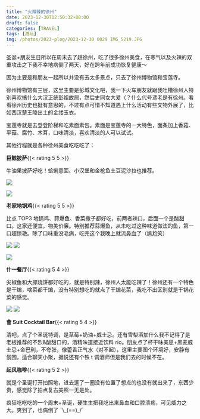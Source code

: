 ```yaml
---
title: "火辣辣的徐州"
date: 2023-12-30T12:50:32+08:00
draft: false
categories: [TRAVEL]
tags: [游玩]
img: /photos/2023-plog/2023-12-30 0029 IMG_5219.JPG
---
```


圣诞+朋友生日所以在周末去了趟徐州，吃了很多徐州美食，在寒气以及火辣的双重攻击之下我不幸地病倒了两天，好在跨年前成功恢复健康～

因为主要是和朋友一起所以并没有去太多景点，只去了徐州博物馆和宝莲寺。

徐州博物馆有三层，这里主要是彭城文化吧，我一下火车朋友就跟我吐槽徐州人特别喜欢搞什么大汉正统彭祖故居，然后史同女大爱（？什么代号鸢老是有徐州。看看徐州历史也挺有意思的，不过有点可惜不知道遇上什么活动有些文物外展了，比如西汉楚王陵出土的金缕玉衣。

宝莲寺就是去登登阶梯和吃素面素包。素面是宝莲寺的一大特色，面条加上香菇、平菇、腐竹、木耳，口味清淡，喜欢清淡的人可以试试。

其他行程就是各种徐州美食吃吃吃了：

**巨鲸披萨**{{< rating 5 5 >}}

牛油果披萨好吃！蛤蜊意面、小汉堡和金枪鱼土豆泥沙拉也推荐。

![](/photos/2023-plog/2023-12-30%200032%20IMG_5214.JPG)

![](/photos/2023-plog/2023-12-30%200031%20IMG_5215.JPG)

**老家地锅鸡**{{< rating 5 5 >}}

比点 TOP3 地锅鸡、蒜爆鱼、香菜撒子都好吃，前两者辣口，后面一个是酸甜口。这家还便宜，物美价廉。特别推荐蒜爆鱼，从未吃过这种味道做法的鱼，第一口超惊艳。除了口味重没毛病，吃完这个我晚上就流鼻血了（尴尬笑）

![](/photos/2023-plog/2023-12-30%200029%20IMG_5219.JPG)
![](/photos/2023-plog/2023-12-30%200029%20IMG_5220.JPG)

![](/photos/2023-plog/2023-12-30%200033%20IMG_5221.JPG)

**什一餐厅**{{< rating 5 4 >}}

尖椒鱼和大郎烧饼都好吃的，就是特别辣，徐州人太能吃辣了！徐州还有一个特色是干煸，啥菜都干煸，没有特别想吃的就点了干煸花菜，我吃不出区别就是干锅花菜的感觉。

![](/photos/2023-plog/2023-12-30%200029%20IMG_5233.JPG)
![](/photos/2023-plog/2023-12-30%200039%20IMG_5234.JPG)

**會 Suit Cocktail Bar**{{< rating 5 4 >}}

清吧，点了个圣诞特调，是草莓+奶油+威士忌。还有雪梨酒加什么我不记得了是老板推荐的不烈&酸甜口的，酒精味道接近饮料 rio。朋友点了杯干味美思+黑麦威士忌+金巴利，不夸张，像藿香正气水（对不起），这里主要图个环境好，安静有氛围，适合聊天小聚，据说还有个铁 t 调酒师但是我们去的时候不在。

**起风咖啡**{{< rating 5 2 >}}

就是个圣诞打开拍照地，进去逛了一圈没有位置了想点的也没有就出来了，东西少贵，感觉除了拍点复古美照一无是处。

疯狂吃吃吃的一个周末+圣诞，硬生生把我吃出来鼻血和口腔溃疡，可见威力之大。爽到了，也病倒了 ¯\\\_(==)\_/¯
